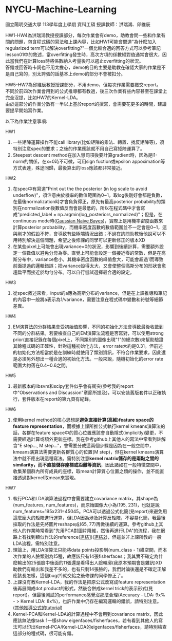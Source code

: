 # NYCU-Machine-Learning
國立陽明交通大學 113學年度上學期 資科工碩 授課教師：洪瑞鴻、邱維辰

HW1-HW4為洪瑞鴻教授授課部分，每次作業會有demo，助教會問一些和作業有關的問題，包含程式碼的寫法和上課內容，比如HW1可能會問道"為什麼加入regularized term可以解決overfitting?"一個比較合適的回答方式可以參考筆記lesson01中的敘述，當overfitting發生時，高次方項的係數絕對值通常會很大，因此當我們在計算loss時將係數納入考量後可以遏止overfitting的狀況。  
答錯或回答時卡詞也不用太擔心，demo的目的主要是助教在確認大家的作業是不是自己寫的，別太誇張的話基本上demo的部分不會被扣分。  

HW5-HW7為邱維辰教授授課部分，不用demo，但每次作業需要繳交report。  
不同於前四次作業會用到的公式推導都有教過，後三次作業有些內容甚至在課堂上完全沒提，比如HW7的Kernel-LDA。  
由於這部分的作業分數有一半以上基於report的撰寫，會需要花更多的時間，建議要提早開始寫作業。  
  
  
以下為作業注意事項:  
  
HW1
1. 一些矩陣運算操作不能call library(比如矩陣的乘法、轉置、找反矩陣等)，須特別注意spec的要求；之後的作業應該就不用自己寫矩陣運算了。  
2. Steepest descent method在加入懲罰項後要計算gradient時，因為是l1-norm的關係，在x=0時不可微，可用sign fuction或epsilon appoximation等方式表達，殊途同歸，最後算出的loss應該都非常接近。  

HW2
1. 在spec中有寫道"Print out the the posterior (in log scale to avoid underflow)"，須注意由於機率的數值範圍為0\~1，取log後剛好會都是負數，在最後normalization時才會負負得正，原先有最高posterior probability的類別在normalization後數值反而會是最低的，所以在程式碼中才會寫成"predicted_label = np.argmin(log_posteriors_normalized)"；但是，在continuous mode時([Gaussian Naive Bayes](https://en.wikipedia.org/wiki/Naive_Bayes_classifier#Gaussian_naive_Bayes))，實際上是用機率密度函數來計算posterior probability，而機率密度函數的數值範圍並不一定會是0\~1，這與剛才的假設不符，會導致有些極端情況出錯；不過在詢問助教後他說可以不用特別解決這個問題，希望之後修課的同學可以更新修正的版本XD  
2. 在某些pixel上可能會出現variance=0的狀況，影響到後續計算，需要額外設定一個數值以避免分母為零。直覺上可能會設定一個接近零的常數，但是在高斯分布中，variance愈小，其機率密度函數的峰值愈大，可能會超過1而導致前面提過的邏輯錯誤；把variance設得太大，又會使整個高斯分布的形狀會愈趨扁平而接近於均勻分布。可以自行嘗試選擇最合適的設定。  

HW3
1. 從spec敘述來看，input的a應為高斯分布的variance，但是在上課推導和筆記的內容中一般將a表示為1/variance，需要注意在程式碼中變數和符號等細節差異。

HW4
1. EM演算法的分群結果會受初始值影響，不同的初始化方法會導致最後收斂到不同的分群結果。若要檢查自己的EM演算法流程是否寫對，可以使用strong prior(直接記錄在每個pixel上，不同類別的圖像出現"1"的總次數)來幫助驗證其餘程式碼的正確性，針對這種初始化方法，error rate大約是0.31。但前述的初始化方法相當於是在訓練時就使用了類別資訊，不符合作業要求，因此還是必須另外想出一種合適的初始化方法。一般來說，隨機初始化的error rate範圍大約落在0.4~0.6之間。  

HW5
1. 最新版本的libsvm和scipy套件似乎會有衝突(參考我的report中"Observations and Discussion"章節所提及)，可以安裝舊版套件以正確執行，套件版本在report的第九頁有紀錄。  

HW6
1. 使用kernel method的核心思想是**避免直接計算(高維)feature space的feature representation**，而根據上課所推公式執行kernel kmeans演算法的話，各群在feature space中的質心位置應該會自動隱式(implicitly)變更，不需要經過計算或額外更新座標。我在參考github上其他人的寫法中常看到註解含"E step..., M step..."，會需要分成這兩個步驟是因為在一般空間中，kmeans演算法需要更新各群質心的位置(M step)，但在kernel kmeans演算法中就不應出現這種寫法。需特別注意**kernel matrix儲存的是兩點之間的similarity，而不直接儲存座標或距離等資訊**，因此諸如在一般特徵空間中，收集某個群內所有成員的座標，取mean計算質心位置之類的操作，並不能直接透過對kernel取mean來實現。  

HW7
1. 執行PCA和LDA演算法過程中會需要建立covariance matrix，其shape為(num_features, num_features)，而原始圖像大小為(195, 231)，也就是說num_features=195x231=45045。PCA可以透過公式化簡(見report)來避免用這麼龐大的矩陣進行運算，但LDA因為涉及計算反矩陣，不容易化簡，我最後採取的作法是先將圖片reshape成(65, 77)再做後續的運算。參考github上其他人的作業時常看到"先用PCA對圖片降維，然後再進行LDA"的流程，我在網路上有找到類似作法的reference([連結1](https://reetuhooda.github.io/webpage/files/Milestone2.pdf))([連結2](https://www.sciencedirect.com/science/article/pii/S0031320302000481?ref=pdf_download&fr=RR-2&rr=8fd137831c448270))，但這並非上課所教的一般LDA流程，需特別注意。  
2. 理論上，用LDA演算法只能將data points投影到(num_class - 1)維空間，而本次作業的人臉類別為15種，故應該只有14張fisherfaces；我其實不確定為什麼輸出的25張臉中後面的11張還是看得出人臉輪廓(我原本預期會是雜訊)XD  
助教們有輸出和我差不多的，也有只剩14張臉的，我們討論後還是不確定正解應該長怎樣，這個bug(?)就交給之後修課的同學修正了。  
3. 上課沒有教Kernel-LDA，我的作法是把原公式改寫成feature representation後再展開成dot product的形式，然後合併成kernel trick的表示形式(見report)。但最後測試的performance感覺沒那麼合理(Accuracy - LDA: 9x% - > Kernel LDA: 8x%)，也許作業中仍存在編寫邏輯的錯誤，請特別注意。([其他推導公式的tutorial](https://www.youtube.com/watch?v=WnzrzEXTyIQ))  
4. Kernel-PCA和Kernel-LDA的計算過程中不會用到covariance matrix，因此應該無法像task 1一樣show eigenfaces/fisherfaces，若有看到其他人的寫法可以印出Kernel-PCA/Kernel-LDA的eigenfaces/fisherfaces，請特別檢查這部分的程式碼，很可能有錯。  

